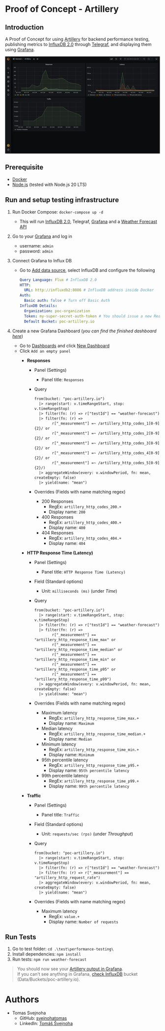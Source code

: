 # Proof of Concept - Artillery

## Introduction
A Proof of Concept for using [Artillery](https://artillery.io/) for backend performance testing, publishing metrics to [InfluxDB 2.0](https://docs.influxdata.com/influxdb/v2.0/get-started/) through [Telegraf](https://www.influxdata.com/time-series-platform/telegraf/), and displaying them using [Grafana](https://grafana.com/).

![Grafana dashboard](./docs/img/GrafanaDashboard.png)

## Prerequisite
- [Docker](https://www.docker.com/)
- [Node.js](https://nodejs.org/en/) (tested with Node.js 20 LTS)

## Run and setup testing infrastructure
1. Run Docker Compose: ```docker-compose up -d```
   - This will run [InfluxDB 2.0](http://localhost:8086), Telegraf, [Grafana](http://localhost:3000/) and a [Weather Forecast API](http://localhost:5000/weatherForecast)

1. Go to your [Grafana](http://localhost:3000/) and log in
   - username: `admin`
   - password: `admin`

1. Connect Grafana to Influx DB
   - Go to [Add data source](http://localhost:3000/datasources/new), select InfluxDB and configure the following

      ```yaml
      Query Language: Flux # InfluxDB 2.0
      HTTP:
        URL: http://influxdb2:8086 # InfluxDB address inside Docker
      Auth:
        Basic auth: false # Turn off Basic Auth
      InfluxDB Details:
        Organization: poc-organization
        Token: my-super-secret-auth-token # You should issue a new Read-Only access token for Grafana in your InfluxDB
        Default Bucket: poc-artillery.io
      ```

1. Create a new Grafana Dashboard (_you can find the finished dashboard [here](./templates/grafana/dashboard-weather-forecast.json)_)
    - Go to [Dashboards](http://localhost:3000/dashboards) and click [New Dashboard](http://localhost:3000/dashboard/new)
    - Click `Add an empty panel`
      - **Responses**
        - Panel (Settings)
          - Panel title: `Responses`
        - Query

          ```
          from(bucket: "poc-artillery.io")
            |> range(start: v.timeRangeStart, stop: v.timeRangeStop)
            |> filter(fn: (r) => r["testId"] == "weather-forecast")
            |> filter(fn: (r) =>
                  r["_measurement"] =~ /artillery_http_codes_1[0-9]{2}/ or
                  r["_measurement"] =~ /artillery_http_codes_2[0-9]{2}/ or
                  r["_measurement"] =~ /artillery_http_codes_3[0-9]{2}/ or
                  r["_measurement"] =~ /artillery_http_codes_4[0-9]{2}/ or
                  r["_measurement"] =~ /artillery_http_codes_5[0-9]{2}/)
            |> aggregateWindow(every: v.windowPeriod, fn: mean, createEmpty: false)
            |> yield(name: "mean")
          ```

        - Overrides (Fields with name matching regex)
          - 200 Responses
            - RegEx: `artillery_http_codes_200.+`
            - Display name: `200`
          - 400 Responses
            - RegEx: `artillery_http_codes_400.+`
            - Display name: `400`
          - 404 Responses
            - RegEx: `artillery_http_codes_404.+`
            - Display name: `404`

      - **HTTP Response Time (Latency)**
        - Panel (Settings)
          - Panel title: `HTTP Response Time (Latency)`
        - Field (Standard options)
          - Unit: `milliseconds (ms)` (under _Time_)
        - Query

          ```
          from(bucket: "poc-artillery.io")
            |> range(start: v.timeRangeStart, stop: v.timeRangeStop)
            |> filter(fn: (r) => r["testId"] == "weather-forecast")
            |> filter(fn: (r) =>
                  r["_measurement"] == "artillery_http_response_time_max" or
                  r["_measurement"] == "artillery_http_response_time_median" or
                  r["_measurement"] == "artillery_http_response_time_min" or
                  r["_measurement"] == "artillery_http_response_time_p95" or
                  r["_measurement"] == "artillery_http_response_time_p99")
            |> aggregateWindow(every: v.windowPeriod, fn: mean, createEmpty: false)
            |> yield(name: "mean")
          ```

        - Overrides (Fields with name matching regex)
          - Maximum latency
            - RegEx: `artillery_http_response_time_max.+`
            - Display name: `Maximum`
          - Median latency
            - RegEx: `artillery_http_response_time_median.+`
            - Display name: `Median`
          - Minimum latency
            - RegEx: `artillery_http_response_time_min.+`
            - Display name: `Minimum`
          - 95th percentile latency
            - RegEx: `artillery_http_response_time_p95.+`
            - Display name: `95th percentile latency`
          - 99th percentile latency
            - RegEx: `artillery_http_response_time_p99.+`
            - Display name: `99th percentile latency`

      - **Traffic**
        - Panel (Settings)
          - Panel title: `Traffic`
        - Field (Standard options)
          - Unit: `requests/sec (rps)` (under _Throughput_)
        - Query

          ```
          from(bucket: "poc-artillery.io")
            |> range(start: v.timeRangeStart, stop: v.timeRangeStop)
            |> filter(fn: (r) => r["testId"] == "weather-forecast")
            |> filter(fn: (r) => r["_measurement"] == "artillery_http_request_rate")
            |> aggregateWindow(every: v.windowPeriod, fn: mean, createEmpty: false)
            |> yield(name: "mean")
          ```

        - Overrides (Fields with name matching regex)
          - Maximum latency
            - RegEx: `value.+`
            - Display name: `Number of requests`

## Run Tests
1. Go to test folder: ```cd .\test\performance-testing\```
1. Install dependencies: ```npm install```
1. Run tests: ```npm run weather-forecast```

> You should now see your [Artillery output in Grafana](http://localhost:3000/).  
> If you can't see anything in Grafana, [check InfluxDB](http://localhost:8086/) bucket (Data/Buckets/poc-artillery.io).

# Authors
- Tomas Svejnoha
  - GitHub: [svejnohatomas](https://github.com/svejnohatomas)
  - LinkedIn: [Tomáš Švejnoha](https://www.linkedin.com/in/tomas-svejnoha/)
